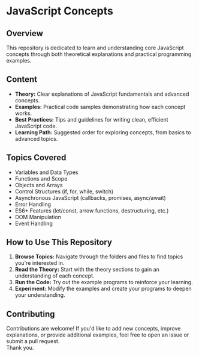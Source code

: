 # JavaScript Concepts

## Overview

This repository is dedicated to learn and understanding core JavaScript concepts through both theoretical explanations and practical programming examples. 

## Content 

- **Theory:** Clear explanations of JavaScript fundamentals and advanced concepts.
- **Examples:** Practical code samples demonstrating how each concept works.
- **Best Practices:** Tips and guidelines for writing clean, efficient JavaScript code.
- **Learning Path:** Suggested order for exploring concepts, from basics to advanced topics.

## Topics Covered

- Variables and Data Types
- Functions and Scope
- Objects and Arrays
- Control Structures (if, for, while, switch)
- Asynchronous JavaScript (callbacks, promises, async/await)
- Error Handling
- ES6+ Features (let/const, arrow functions, destructuring, etc.)
- DOM Manipulation
- Event Handling

## How to Use This Repository

1. **Browse Topics:** Navigate through the folders and files to find topics you're interested in.
2. **Read the Theory:** Start with the theory sections to gain an understanding of each concept.
3. **Run the Code:** Try out the example programs to reinforce your learning.
4. **Experiment:** Modify the examples and create your programs to deepen your understanding.

## Contributing

Contributions are welcome! If you'd like to add new concepts, improve explanations, or provide additional examples, feel free to open an issue or submit a pull request.
<br>Thank you.

